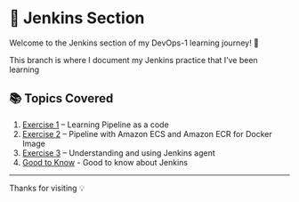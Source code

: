 # 🤖 Jenkins Section

Welcome to the Jenkins section of my DevOps-1 learning journey! 🚀

This branch is where I document my Jenkins practice that I’ve been learning

## 📚 Topics Covered

1. [Exercise 1](./Exercise%201) – Learning Pipeline as a code
2. [Exercise 2](./Exercise%202) – Pipeline with Amazon ECS and Amazon ECR for Docker Image
3. [Exercise 3](./Exercise%203) – Understanding and using Jenkins agent
4. [Good to Know](./Good_to_Know.md) - Good to know about Jenkins

---
Thanks for visiting 💡
